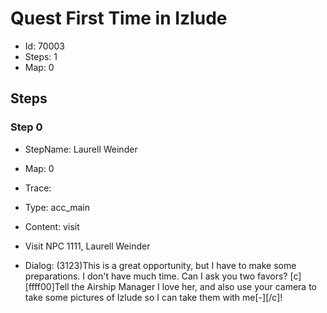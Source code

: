# Quest First Time in Izlude

- Id: 70003
- Steps: 1
- Map: 0

## Steps

### Step 0
- StepName:  Laurell Weinder
- Map:  0
- Trace:  
- Type:  acc_main
- Content:  visit
- Visit NPC 1111, Laurell Weinder

- Dialog: (3123)This is a great opportunity, but I have to make some preparations. I don't have much time. Can I ask you two favors? [c][ffff00]Tell the Airship Manager I love her, and also use your camera to take some pictures of Izlude so I can take them with me[-][/c]!


